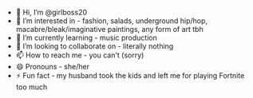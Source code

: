 - 👋 Hi, I’m @girlboss20
- 👀 I’m interested in - fashion, salads, underground hip/hop, macabre/bleak/imaginative paintings, any form of art tbh
- 🌱 I’m currently learning - music production
- 💞️ I’m looking to collaborate on - literally nothing
- 📫 How to reach me - you can't (sorry)
- 😄 Pronouns - she/her
- ⚡ Fun fact - my husband took the kids and left me for playing Fortnite too much

<!---
girlboss20/girlboss20 is a ✨ special ✨ repository because its `README.md` (this file) appears on your GitHub profile.
You can click the Preview link to take a look at your changes.
--->
